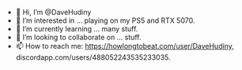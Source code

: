 - 👋 Hi, I’m @DaveHudiny
- 👀 I’m interested in ... playing on my PS5 and RTX 5070.
- 🌱 I’m currently learning ... many stuff.
- 💞️ I’m looking to collaborate on ... stuff.
- 📫 How to reach me: https://howlongtobeat.com/user/DaveHudiny, discordapp.com/users/488052243535233035.

<!---
DaveHudiny/DaveHudiny is a ✨ special ✨ repository because its `README.md` (this file) appears on your GitHub profile.
You can click the Preview link to take a look at your changes.
--->
